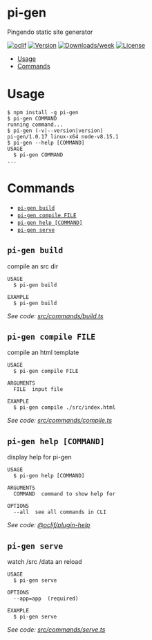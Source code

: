 pi-gen
======

Pingendo static site generator

[![oclif](https://img.shields.io/badge/cli-oclif-brightgreen.svg)](https://oclif.io)
[![Version](https://img.shields.io/npm/v/pi-gen.svg)](https://npmjs.org/package/pi-gen)
[![Downloads/week](https://img.shields.io/npm/dw/pi-gen.svg)](https://npmjs.org/package/pi-gen)
[![License](https://img.shields.io/npm/l/pi-gen.svg)](https://github.com/gseregni/pi-gen/blob/master/package.json)

<!-- toc -->
* [Usage](#usage)
* [Commands](#commands)
<!-- tocstop -->
# Usage
<!-- usage -->
```sh-session
$ npm install -g pi-gen
$ pi-gen COMMAND
running command...
$ pi-gen (-v|--version|version)
pi-gen/1.0.17 linux-x64 node-v8.15.1
$ pi-gen --help [COMMAND]
USAGE
  $ pi-gen COMMAND
...
```
<!-- usagestop -->
# Commands
<!-- commands -->
* [`pi-gen build`](#pi-gen-build)
* [`pi-gen compile FILE`](#pi-gen-compile-file)
* [`pi-gen help [COMMAND]`](#pi-gen-help-command)
* [`pi-gen serve`](#pi-gen-serve)

## `pi-gen build`

compile an src dir

```
USAGE
  $ pi-gen build

EXAMPLE
  $ pi-gen build
```

_See code: [src/commands/build.ts](https://github.com/gseregni/pi-gen/blob/v1.0.17/src/commands/build.ts)_

## `pi-gen compile FILE`

compile an html template

```
USAGE
  $ pi-gen compile FILE

ARGUMENTS
  FILE  input file

EXAMPLE
  $ pi-gen compile ./src/index.html
```

_See code: [src/commands/compile.ts](https://github.com/gseregni/pi-gen/blob/v1.0.17/src/commands/compile.ts)_

## `pi-gen help [COMMAND]`

display help for pi-gen

```
USAGE
  $ pi-gen help [COMMAND]

ARGUMENTS
  COMMAND  command to show help for

OPTIONS
  --all  see all commands in CLI
```

_See code: [@oclif/plugin-help](https://github.com/oclif/plugin-help/blob/v2.1.6/src/commands/help.ts)_

## `pi-gen serve`

watch /src /data an reload

```
USAGE
  $ pi-gen serve

OPTIONS
  --app=app  (required)

EXAMPLE
  $ pi-gen serve
```

_See code: [src/commands/serve.ts](https://github.com/gseregni/pi-gen/blob/v1.0.17/src/commands/serve.ts)_
<!-- commandsstop -->
